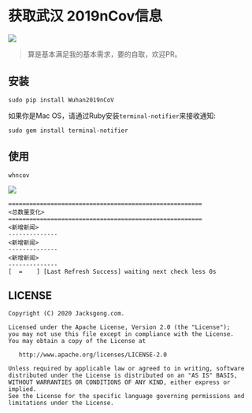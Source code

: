 # 获取武汉 2019nCov信息

[![](https://img.shields.io/badge/pip-v0.0.8%20Wuhan2019nCoV-yellow.svg)](https://pypi.python.org/pypi/Wuhan2019nCoV)

> 算是基本满足我的基本需求，要的自取，欢迎PR。

## 安装

```
sudo pip install Wuhan2019nCoV
```

如果你是Mac OS，请通过Ruby安装`terminal-notifier`来接收通知:

```
sudo gem install terminal-notifier
```

## 使用

```
whncov
```

![](https://github.com/Jacksgong/wuhan-2019-nCoV/raw/master/arts/demo-v0.0.8.png)

```
=======================================================
<总数量变化>
=======================================================
<新增新闻>
--------------
<新增新闻>
--------------
<新增新闻>
--------------
[  =    ] [Last Refresh Success] waiting next check less 0s
```

## LICENSE

```
Copyright (C) 2020 Jacksgong.com.

Licensed under the Apache License, Version 2.0 (the "License");
you may not use this file except in compliance with the License.
You may obtain a copy of the License at

   http://www.apache.org/licenses/LICENSE-2.0

Unless required by applicable law or agreed to in writing, software
distributed under the License is distributed on an "AS IS" BASIS,
WITHOUT WARRANTIES OR CONDITIONS OF ANY KIND, either express or implied.
See the License for the specific language governing permissions and
limitations under the License.
```
